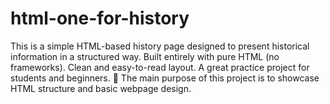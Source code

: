# html-one-for-history
This is a simple HTML-based history page designed to present historical information in a structured way.  Built entirely with pure HTML (no frameworks).  Clean and easy-to-read layout.  A great practice project for students and beginners.  📌 The main purpose of this project is to showcase HTML structure and basic webpage design.
